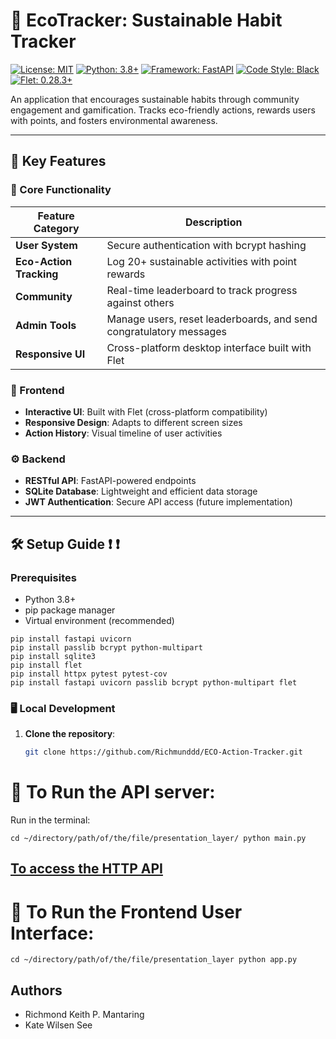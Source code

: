 # 🌱 EcoTracker: Sustainable Habit Tracker

[![License: MIT](https://img.shields.io/badge/License-MIT-green.svg)](LICENSE)
[![Python: 3.8+](https://img.shields.io/badge/Python-3.8%2B-blue)](https://www.python.org/)
[![Framework: FastAPI](https://img.shields.io/badge/Framework-FastAPI-%2300C7B7)](https://fastapi.tiangolo.com/)
[![Code Style: Black](https://img.shields.io/badge/code%20style-black-000000.svg)](https://github.com/psf/black)
[![Flet: 0.28.3+](https://img.shields.io/badge/Flet-0.28.3%2B-9cf)](https://flet.dev/)

An application that encourages sustainable habits through community engagement and gamification. Tracks eco-friendly actions, rewards users with points, and fosters environmental awareness.

---

## 🚀 Key Features

### 🌟 Core Functionality
| Feature Category       | Description                                                                 |
|------------------------|-----------------------------------------------------------------------------|
| **User System**        | Secure authentication with bcrypt hashing                                   |
| **Eco-Action Tracking**| Log 20+ sustainable activities with point rewards                           |
| **Community**          | Real-time leaderboard to track progress against others                      |
| **Admin Tools**        | Manage users, reset leaderboards, and send congratulatory messages          |
| **Responsive UI**      | Cross-platform desktop interface built with Flet                            |

### 🎨 Frontend
- **Interactive UI**: Built with Flet (cross-platform compatibility)
- **Responsive Design**: Adapts to different screen sizes
- **Action History**: Visual timeline of user activities

### ⚙️ Backend
- **RESTful API**: FastAPI-powered endpoints
- **SQLite Database**: Lightweight and efficient data storage
- **JWT Authentication**: Secure API access (future implementation)

---

## 🛠️ Setup Guide :exclamation: :exclamation:

### Prerequisites
- Python 3.8+
- pip package manager
- Virtual environment (recommended)

```
pip install fastapi uvicorn
pip install passlib bcrypt python-multipart
pip install sqlite3  
pip install flet
pip install httpx pytest pytest-cov
pip install fastapi uvicorn passlib bcrypt python-multipart flet
```

### 🖥️ Local Development

1. **Clone the repository**:
   ```bash
   git clone https://github.com/Richmunddd/ECO-Action-Tracker.git


# :satellite: To Run the API server: 


Run in the terminal:

```
cd ~/directory/path/of/the/file/presentation_layer/ python main.py
```

## [To access the HTTP API](http://127.0.0.1:8000/docs)



# :satellite: To Run the Frontend User Interface:


```
cd ~/directory/path/of/the/file/presentation_layer python app.py
```


## Authors
- Richmond Keith P. Mantaring
- Kate Wilsen See

